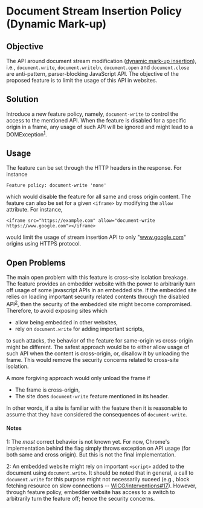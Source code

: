 # Document Stream Insertion Policy (Dynamic Mark-up)

## Objective
The API around document stream modification ([dynamic mark-up insertion](https://www.w3.org/TR/2011/WD-html5-author-20110705/apis-in-html-documents.html#dynamic-markup-insertion)), i.e., `document.write`, `document.writeln`, `document.open` and `document.close` 
are anti-pattern, parser-blocking JavaScript API. The objective of the proposed feature is to limit the usage of this API in websites.

## Solution

Introduce a new feature policy, namely, `document-write` to control the access to the mentioned API. When the feature is disabled for a specific origin in a frame, any usage of such API will be ignored and might
lead to a DOMException<sup>[1](#notes)</sup>.

## Usage
The feature can be set through the HTTP headers in the response. For instance

```
Feature policy: document-write 'none'
```

which would disable the feature for all same and cross origin content. The feature can also be set for a given `<iframe>`
by modifying the `allow` attribute. For instance,

```
<iframe src="https://example.com" allow="document-write https://www.google.com"></iframe>
```
would limit the usage of stream insertion API to only "www.google.com" origins using HTTPS protocol.

## Open Problems

The main open problem with this feature is cross-site isolation breakage. The feature provides an embedder website with the
power to arbitrarily turn off usage of some javascript APIs in an embedded site. If the embedded site relies on loading
important security related contents through the disabled API<sup>[2](#notes)</sup>, then the security of the embedded site
might become compromised. Therefore, to avoid exposing sites which

  * allow being embedded in other websites,
  * rely on `document.write` for adding important scripts,

to such attacks, the behavior of the feature for same-origin vs cross-origin might be different. The safest approach would be
to either allow usage of such API when the content is cross-origin, or, disallow it by unloading the frame. This would remove
the security concerns related to cross-site isolation.

A more forgiving approach would only unload the frame if
  * The frame is cross-origin,
  * The site does `document-write` feature mentioned in its header.
  
In other words, if a site is familiar with the feature then it is reasonable to assume that they have considered the
consequences of `document-write`. 

#### Notes

1: The _most_ correct behavior is not known yet. For now, Chrome's implementation behind the flag simply throws exception
on API usage (for both same and cross origin). But this is not the final implementation.

2: An embedded website might rely on important `<script>` added to the document using `document.write`. It should be noted
that in general, a call to `document.write` for this purpose might not necessarily suceed (e.g., block fetching resource on
slow connections -- [WICG/interventions#17](https://github.com/WICG/interventions/issues/17)). However, through feature policy, embedder website has access to a switch to arbitrarily turn the feature off; hence the security concerns.
